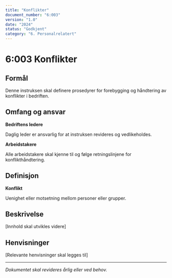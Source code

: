 ```yaml
---
title: "Konflikter"
document_number: "6:003"
version: "1.0"
date: "2024"
status: "Godkjent"
category: "6. Personalrelatert"
---
```


# 6:003 Konflikter

## Formål

Denne instruksen skal definere prosedyrer for forebygging og håndtering av konflikter i bedriften.

## Omfang og ansvar

**Bedriftens ledere**

Daglig leder er ansvarlig for at instruksen revideres og vedlikeholdes.

**Arbeidstakere**

Alle arbeidstakere skal kjenne til og følge retningslinjene for konflikthåndtering.

## Definisjon

**Konflikt**

Uenighet eller motsetning mellom personer eller grupper.

## Beskrivelse

[Innhold skal utvikles videre]

## Henvisninger

[Relevante henvisninger skal legges til]

---

*Dokumentet skal revideres årlig eller ved behov.*
